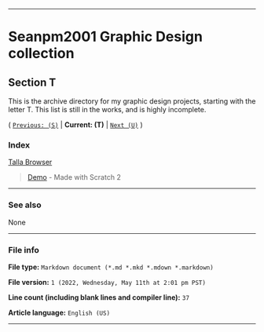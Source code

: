 
***

# Seanpm2001 Graphic Design collection

## Section T

This is the archive directory for my graphic design projects, starting with the letter T. This list is still in the works, and is highly incomplete.

( [`Previous: (S)`](/S/) | **Current: (T)** | [`Next (U)`](/U/) )

### Index

[Talla Browser](/T/Talla-Browser/)

> [Demo](/T/Talla-Browser/Demo/) - Made with Scratch 2

***

### See also

None

***

### File info

**File type:** `Markdown document (*.md *.mkd *.mdown *.markdown)`

**File version:** `1 (2022, Wednesday, May 11th at 2:01 pm PST)`

**Line count (including blank lines and compiler line):** `37`

**Article language:** `English (US)`

***
